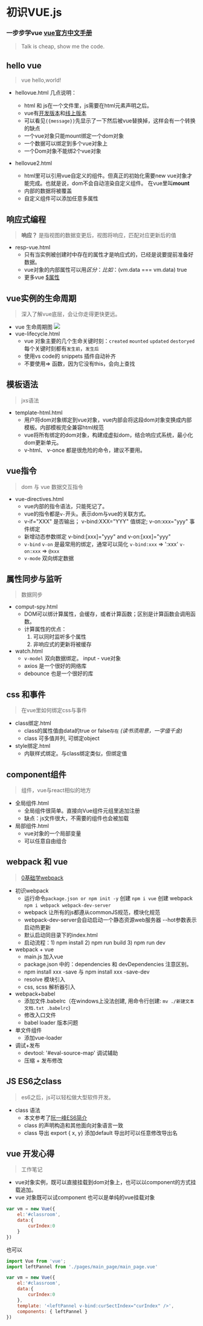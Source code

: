 # 初识VUE.js

### 一步步学vue  [vue官方中文手册](https://cn.vuejs.org/v2/guide/) 
> Talk is cheap, show me the code.

## **hello vue**
> vue hello,world!
- hellovue.html 几点说明：
    - html 和 js在一个文件里，js需要在html元素声明之后。
    - vue有[开发版本](https://cdn.jsdelivr.net/npm/vue/dist/vue.js)和[线上版本](https://cdn.jsdelivr.net/npm/vue)
    - 可以看见``` {{message}} ```先显示了一下然后被vue替换掉，这样会有一个转换的缺点
    - 一个vue对象只能mount绑定一个dom对象
    - 一个数据可以绑定到多个vue对象上
    - 一个Dom对象不能绑2个vue对象

- hellovue2.html
    - html里可以引用vue自定义的组件。但真正的初始化需要new vue对象才能完成。也就是说，dom不会自动渲染自定义组件。 在vue里叫**mount**
    - 内部的数据将被覆盖
    - 自定义组件可以添加任意多属性

## **响应式编程**
> **响应？** 是指视图的数据变更后，视图将响应，匹配对应更新后的值
- resp-vue.html
    - 只有当实例被创建时中存在的属性才是响应式的，已经是说要提前准备好数据。
    - vue对象的内部属性可以用$区分： 比如：(vm.$data === vm.data) true
    - 更多vue [$属性](https://cn.vuejs.org/v2/api/#%E5%AE%9E%E4%BE%8B%E5%B1%9E%E6%80%A7)

## **vue实例的生命周期**
> 深入了解vue底层，会让你走得更快更远。
- vue 生命周期图
![](https://cn.vuejs.org/images/lifecycle.png)
- vue-lifecycle.html
    - vue 对象主要的几个生命关键时刻：`created` `mounted` `updated` `destoryed` 每个关键时刻都有`发生前`，`发生后`
    - 使用vs code的 snippets 插件自动补齐
    - 不要使用=> 函数，因为它没有this，会向上查找

## **模板语法**
> jxs语法
- template-html.html
    - 用户将dom对象绑定到vue对象，vue内部会将这段dom对象变换成内部模板。内部模板完全兼容html规范
    - vue将所有绑定的dom对象，构建成虚拟dom，结合响应式系统，最小化dom更新单元。
    - v-html、 v-once 都是很危险的命令，建议不要用。

## **vue指令**
> dom 与 vue 数据交互指令
- vue-directives.html
    - vue内部的指令语法，只能死记了。
    - vue的指令都是`v-`开头。表示dom与vue的关联方式。
    - v-if="XXX" 是否输出； v-bind:XXX="YYY" 值绑定; v-on:xxx="yyy" 事件绑定
    - 新增动态参数绑定  v-bind:[xxx]="yyy" and v-on:[xxx]="yyy"
    - `v-bind` `v-on` 是最常用的绑定，通常可以简化 `v-bind:xxx` => ':xxx' `v-on:xxx` => `@xxx`
    - `v-mode` 双向绑定数据

## **属性同步与监听**
> 数据同步
- comput-spy.html
    - DOM可以绑计算属性，会缓存，或者计算函数；区别是计算函数会调用函数。
    - 计算属性的优点：
        1. 可以同时监听多个属性
        2. 非响应式的更新将被缓存
- watch.html
    - `v-model` 双向数据绑定。 input - vue对象
    - axios 是一个很好的网络库
    - debounce 也是一个很好的库
## **css 和事件**
> 在vue里如何绑定css与事件
- class绑定.html
    - class的属性值由data的true or false```存在``` *(读书须用意，一字值千金)*
    - class 可多值并列, 可绑定object
- style绑定.html
    - 内联样式绑定。与class绑定类似，但绑定值

## **component组件**
> 组件，vue与react相似的地方
- 全局组件.html
    - 全局组件很简单。直接向Vue组件元组里追加注册
    - 缺点：js文件很大，不需要的组件也会被加载
- 局部组件.html
    - vue对象的一个局部变量
    - 可以任意自由组合
## **webpack 和 vue**
> [0基础学webpack](https://segmentfault.com/a/1190000012789253?utm_source=tag-newest)
- 初识webpack
    - 运行命令```package.json or npm init -y``` 创建 ```npm i vue```  创建 webpack ``` npm i webpack webpack-dev-server ```
    - webpack 让所有的js都遵从commonJS规范，模块化规范
    - webpack-dev-server会自动启动一个静态资源web服务器 --hot参数表示启动热更新
    - 默认启动同目录下的index.html
    - 启动流程：1) npm install  2) npm run build  3) npm run dev
- webpack + vue
    - main.js 加入vue
    - package.json 中的：dependencies 和 devDependencies 注意区别。 
    - npm install xxx -save  与 npm install xxx -save-dev
    - resolve 模块引入
    - css, scss 解析器引入
- webpack+babel
    - 添加文件.babelrc（在windows上没法创建, 用命令行创建: ```mv ./新建文本文档.txt .babelrc```)
    - 修改入口文件
    - babel loader 版本问题
- 单文件组件
    - 添加vue-loader   
- 调试+发布
    - devtool: '#eval-source-map' 调试辅助
    - 压缩 + 发布修改

## **JS ES6之class**
> es6之后，js可以轻松做大型软件开发。
- class 语法
    - 本文参考了[阮一峰ES6简介](http://es6.ruanyifeng.com/#docs/class)
    -  class 的声明构造和其他面向对象语言一致
    -  class 导出 export { x, y} 添加default 导出时可以任意修改导出名
## **vue 开发心得**
> 工作笔记
- vue对象实例，既可以直接挂载到dom对象上，也可以以component的方式挂载追加。
- vue 对象既可以试component 也可以是单纯的vue挂载对象

``` javascript
var vm = new Vue({
    el:'#classroom',
    data:{
        curIndex:0
    }
})
```
也可以
``` javascript
import Vue from 'vue'; 
import leftPannel from './pages/main_page/main_page.vue'

var vm = new Vue({
    el:'#classroom',
    data:{
        curIndex:0
    },
    template: '<leftPannel v-bind:curSectIndex="curIndex" />',   
    components: { leftPannel }    
})
```




